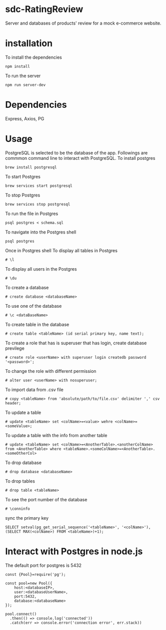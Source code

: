 # sdc-RatingReview
Server and databases of products' review for a mock e-commerce website. 

# installation
To install the dependencies

```npm install```

To run the server

```npm run server-dev```

# Dependencies
Express, Axios, PG

# Usage
PostgreSQL is selected to be the database of the app. Followings are commmon command line to interact with PostgreSQL.
To install postgres

```brew install postgresql```

To start Postgres

```brew services start postgresql```

To stop Postgres

```brew services stop postgresql```

To run the file in Postgres

```psql postgres < schema.sql```

To navigate into the Postgres shell

```psql postgres```

Once in Postgres shell
To display all tables in Postgres

```# \l```

To display all users in the Postgres

```# \du```

To create a database

```# create database <databaseName>```

To use one of the database

```# \c <dataBaseName>```

To create table in the database

```# create table <tableName> (id serial primary key, name text);```

To create a role that has is superuser that has login, create database previlege

```# create role <userName> with superuser login createdb password '<password>';```

To change the role with different permission

```# alter user <userName> with nosuperuser;```

To import data from .csv file

```# copy <tableName> from 'absolute/path/to/file.csv' delimiter ',' csv header;```

To update a table

```# update <tableName> set <colName>=<value> wehre <colName>=<someValue>;```

To update a table with the info from another table

```
# update <tableName> set <colName>=<AnotherTable>.<anotherColName> from <AnotherTable> where <tableName>.<someColName>=<AnotherTable>.<someOtherCol>
```

To drop database

```# drop database <databaseName>```

To drop tables

```# drop table <tableName>```

To see the port number of the database

```# \conninfo```

sync the primary key

```SELECT setval(pg_get_serial_sequence('<tableName>', '<colName>'), (SELECT MAX(<colName>) FROM <tableName>)+1);```

# Interact with Postgres in node.js

The default port for postgres is 5432

```
const {Pool}=require('pg');

const pool=new Pool({
	host:<databaseIP>,
	user:<databaseUserName>,
	port:5432,
	database:<databaseName>
});

pool.connect()
  .then(() => console.log('connected'))
  .catch(err => console.error('connection error', err.stack))
```

